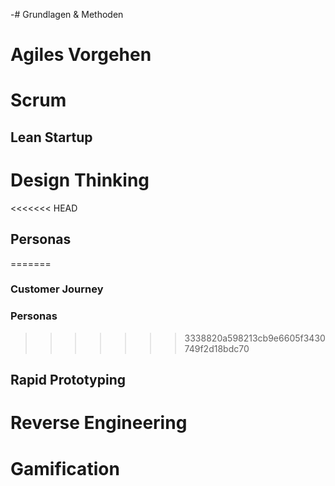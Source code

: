 -# Grundlagen & Methoden

# Agiles Vorgehen

# Scrum

## Lean Startup

# Design Thinking

<<<<<<< HEAD
## Personas
=======
### Customer Journey 

### Personas
>>>>>>> 3338820a598213cb9e6605f3430749f2d18bdc70

## Rapid Prototyping

# Reverse Engineering

# Gamification
